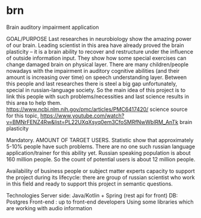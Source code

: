 # brn
Brain auditory impairment application

GOAL/PURPOSE
Last researches in neurobiology show the amazing power of our brain. 
Leading scientist in this area have already proved the brain plasticity – it is a brain ability 
to recover and restructure under the influence of outside information input. 
They show how some special exercises can change damaged brain on physical layer.
There are many children/people nowadays with the impairment in auditory cognitive abilities 
(and their amount is increasing over time) on speech understanding layer.
Between this people and last researches there is steel a big gap unfortunately, special in russian-language society.
So the main idea of this project is to link this people with such problems/necessities and last science results in this area to help them.
https://www.ncbi.nlm.nih.gov/pmc/articles/PMC6417420/ science source for this topic,
https://www.youtube.com/watch?v=BMNrFENZ4Rw&list=PL22UXqXsyq0em3CfoSMRfNwWblRM_AnTk  brain plasticity

Mandatory. AMOUNT OF TARGET USERS.
Statistic show that approximately 5-10% people have such problems. 
There are no one such russian language application/trainer for this ability yet. 
Russian speaking population is about 160 million people. So the count of potential users is about 12 million people.

Availability of business people or subject matter experts capacity to support the project during its lifecycle:
there are group of russian scientist who work in this field and ready to support this project in semantic questions.

Technologies
Server side: Java/Kotlin + Spring (rest api for front)
DB: Postgres
Front-end : up to front-end developers 
Using some libraries which are working with audio information
